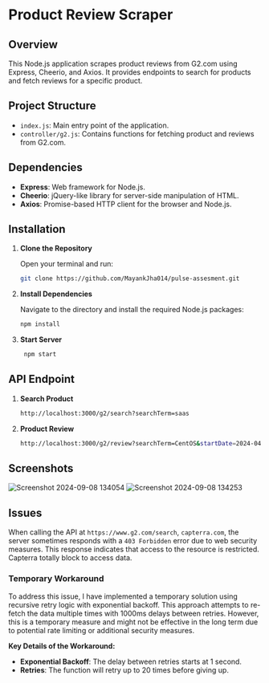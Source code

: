 # Product Review Scraper

## Overview

This Node.js application scrapes product reviews from G2.com using Express, Cheerio, and Axios. It provides endpoints to search for products and fetch reviews for a specific product.

## Project Structure

- `index.js`: Main entry point of the application.
- `controller/g2.js`: Contains functions for fetching product and reviews from G2.com.

## Dependencies

- **Express**: Web framework for Node.js.
- **Cheerio**: jQuery-like library for server-side manipulation of HTML.
- **Axios**: Promise-based HTTP client for the browser and Node.js.

## Installation

1. **Clone the Repository**

   Open your terminal and run:

   ```bash
   git clone https://github.com/MayankJha014/pulse-assesment.git
   ```

2. **Install Dependencies**

   Navigate to the directory and install the required Node.js packages:

   ```bash
   npm install
   ```

3. **Start Server**

   ```bash
    npm start
   ```

## API Endpoint

1. **Search Product**
   ```bash
   http://localhost:3000/g2/search?searchTerm=saas
   ```
2. **Product Review**
   ```bash
   http://localhost:3000/g2/review?searchTerm=CentOS&startDate=2024-04-05&endDate=2024-04-19
   ```

## Screenshots

![Screenshot 2024-09-08 134054](https://github.com/user-attachments/assets/0db6f100-19f8-4500-ab0f-fab1f89fd0d1)
![Screenshot 2024-09-08 134253](https://github.com/user-attachments/assets/de02703b-d97d-4a7b-b0a2-fb5685e4b535)

## Issues

When calling the API at `https://www.g2.com/search`, `capterra.com`, the server sometimes responds with a `403 Forbidden` error due to web security measures. This response indicates that access to the resource is restricted. Capterra totally block to access data.

### Temporary Workaround

To address this issue, I have implemented a temporary solution using recursive retry logic with exponential backoff. This approach attempts to re-fetch the data multiple times with 1000ms delays between retries. However, this is a temporary measure and might not be effective in the long term due to potential rate limiting or additional security measures.

**Key Details of the Workaround:**

- **Exponential Backoff**: The delay between retries starts at 1 second.
- **Retries**: The function will retry up to 20 times before giving up.

